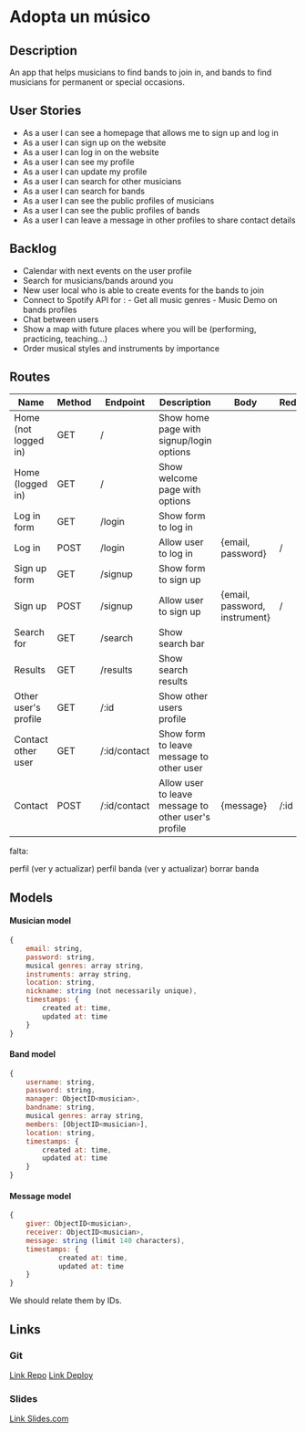 # Adopta un músico

## Description

An app that helps musicians to find bands to join in, and bands to find musicians for permanent or special occasions.

## User Stories

- As a user I can see a homepage that allows me to sign up and log in
- As a user I can sign up on the website
- As a user I can log in on the website
- As a user I can see my profile
- As a user I can update my profile
- As a user I can search for other musicians
- As a user I can search for bands
- As a user I can see the public profiles of musicians
- As a user I can see the public profiles of bands
- As a user I can leave a message in other profiles to share contact details

## Backlog

- Calendar with next events on the user profile
- Search for musicians/bands around you
- New user local who is able to create events for the bands to join
- Connect to Spotify API for : - Get all music genres - Music Demo on bands profiles
- Chat between users
- Show a map with future places where you will be (performing, practicing, teaching...)
- Order musical styles and instruments by importance

## Routes

| Name                 | Method | Endpoint     | Description                                         | Body                          | Redirect |
| -------------------- | ------ | ------------ | --------------------------------------------------- | ----------------------------- | -------- |
| Home (not logged in) | GET    | /            | Show home page with signup/login options            |                               |
| Home (logged in)     | GET    | /            | Show welcome page with options                      |                               |
| Log in form          | GET    | /login       | Show form to log in                                 |                               |
| Log in               | POST   | /login       | Allow user to log in                                | {email, password}             | /        |
| Sign up form         | GET    | /signup      | Show form to sign up                                |                               |
| Sign up              | POST   | /signup      | Allow user to sign up                               | {email, password, instrument} | /        |
| Search for           | GET    | /search      | Show search bar                                     |                               |
| Results              | GET    | /results     | Show search results                                 |                               |
| Other user's profile | GET    | /:id         | Show other users profile                            |                               |
| Contact other user   | GET    | /:id/contact | Show form to leave message to other user            |                               |
| Contact              | POST   | /:id/contact | Allow user to leave message to other user's profile | {message}                     | /:id     |

falta:

perfil (ver y actualizar)
perfil banda (ver y actualizar)
borrar banda

## Models

#### Musician model

```Javascript
{
	email: string,
	password: string,
	musical genres: array string,
	instruments: array string,
	location: string,
	nickname: string (not necessarily unique),
	timestamps: {
		created at: time,
		updated at: time
	}
}
```

#### Band model

```Javascript
{
	username: string,
	password: string,
	manager: ObjectID<musician>,
	bandname: string,
	musical genres: array string,
	members: [ObjectID<musician>],
	location: string,
	timestamps: {
		created at: time,
		updated at: time
	}
}
```

#### Message model

```Javascript
{
	giver: ObjectID<musician>,
	receiver: ObjectID<musician>,
	message: string (limit 140 characters),
	timestamps: {
			created at: time,
			updated at: time
	}
}
```

We should relate them by IDs.

## Links

### Git

[Link Repo]()
[Link Deploy]()

### Slides

[Link Slides.com]()
